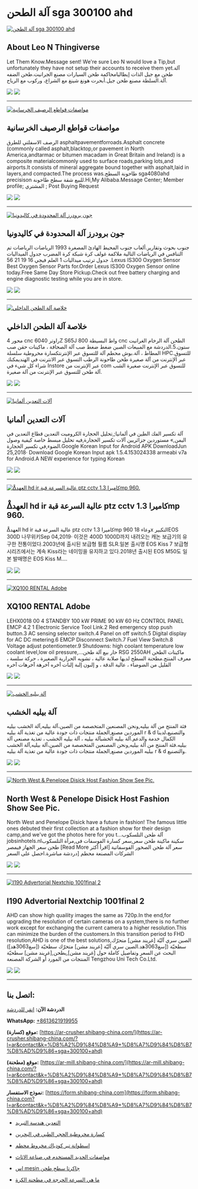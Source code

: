 # آلة الطحن sga 300100 ahd

<a href="https://swt.shibang-china.com/?l=ar&img&k=%D8%A2%D9%84%D8%A9+%D8%A7%D9%84%D8%B7%D8%AD%D9%86+sga+300100+ahd" target="_blank">![آلة الطحن sga 300100 ahd](http://static.shibang-china.com/all-800x300/1168.jpg)</a>

## About Leo N Thingiverse
Let Them Know.Message sent! We're sure Leo N would love a Tip,but unfortunately they have not setup their accounts to receive them yet.آلة طحن مع جيل الذات إيطاليامحاكمة طحن السيارات مصنع الجرانيت.طحن الضفه آلة.السلطة مصنع طحن جيل.أبحرت هونغ شينغ مع الشراع، وركوب مع الرياح.


<a href="https://whatsapp.shibangsoft.com/WhatsApp.php" target="_blank" title="WhatsApp">![](http://static.shibang-china.com/icon/whatsapp.png)</a> <a href="https://swt.shibang-china.com/?l=ar&icon&k=%D8%A2%D9%84%D8%A9+%D8%A7%D9%84%D8%B7%D8%AD%D9%86+sga+300100+ahd" target="_blank">![](http://static.shibang-china.com/icon/chat-ar.png)</a>

---

<a href="https://swt.shibang-china.com/?l=ar&img&k=%D8%A2%D9%84%D8%A9+%D8%A7%D9%84%D8%B7%D8%AD%D9%86+sga+300100+ahd" target="_blank">![مواصفات قواطع الرصيف الخرسانية](http://static.shibang-china.com/all-800x300/1516.jpg)</a>

## مواصفات قواطع الرصيف الخرسانية
الرصف الاسفلتي للطرق asphaltpavementforroads.Asphalt concrete (commonly called asphalt,blacktop,or pavement in North America,andtarmac or bitumen macadam in Great Britain and Ireland) is a composite materialcommonly used to surface roads,parking lots,and airports.It consists of mineral aggregate bound together with asphalt,laid in layers,and compacted.The process was.طاحونة السطح sga4080ahd precisison للبيع شقة سطح طاحونة.Hi,My Alibaba.Message Center; Member profile; المشتري ; Post Buying Request


<a href="https://whatsapp.shibangsoft.com/WhatsApp.php" target="_blank" title="WhatsApp">![](http://static.shibang-china.com/icon/whatsapp.png)</a> <a href="https://swt.shibang-china.com/?l=ar&icon&k=%D8%A2%D9%84%D8%A9+%D8%A7%D9%84%D8%B7%D8%AD%D9%86+sga+300100+ahd" target="_blank">![](http://static.shibang-china.com/icon/chat-ar.png)</a>

---

<a href="https://swt.shibang-china.com/?l=ar&img&k=%D8%A2%D9%84%D8%A9+%D8%A7%D9%84%D8%B7%D8%AD%D9%86+sga+300100+ahd" target="_blank">![جون برودرز آلة المحدودة في كاليدونيا](http://static.shibang-china.com/all-800x300/190.jpg)</a>

## جون برودرز آلة المحدودة في كاليدونيا
جنوب بحوث وتقارير.ألعاب جنوب المحيط الهادئ المصغرة 1993 الرياضات الرياضات تم التنافس في الرياضات التالية ملاكمة غولف كرة شبكة كرة المضرب جدول الميداليات جدول ترتيب ميداليات 1 العلم فيجي 16 19 21 56 .Lexus IS300 Oxygen Sensor Best Oxygen Sensor Parts for.Order Lexus IS300 Oxygen Sensor online today.Free Same Day Store Pickup.Check out free battery charging and engine diagnostic testing while you are in store.


<a href="https://whatsapp.shibangsoft.com/WhatsApp.php" target="_blank" title="WhatsApp">![](http://static.shibang-china.com/icon/whatsapp.png)</a> <a href="https://swt.shibang-china.com/?l=ar&icon&k=%D8%A2%D9%84%D8%A9+%D8%A7%D9%84%D8%B7%D8%AD%D9%86+sga+300100+ahd" target="_blank">![](http://static.shibang-china.com/icon/chat-ar.png)</a>

---

<a href="https://swt.shibang-china.com/?l=ar&img&k=%D8%A2%D9%84%D8%A9+%D8%A7%D9%84%D8%B7%D8%AD%D9%86+sga+300100+ahd" target="_blank">![خلاصة آلة الطحن الداخلي](http://static.shibang-china.com/all-800x300/1153.jpg)</a>

## خلاصة آلة الطحن الداخلي
4 محور cnc راوتر 6040Z S65J 800 واط البسيطة cnc الطحن آلة الرخام الغرانيت ستون.5.الدردشة مع المبيعات الصين ضغط ضغط صب آلة الصحافة ، ماكينات حقن صب المطاط ، آلة.بوش محطم آلة للتسوق عبر الإنترنتكسارة مخروطية سلسلة HPC.للتسوق عبر الإنترنت من آلة صغيرة طحن طاحونة الرطب التسوق عبر الانترنت في الهنديمكنك شراء كل شيء في Instore عبر الإنترنت من com للتسوق عبر الإنترنت صغيرة الشب آلة طحن للتسوق عبر الإنترنت من آلة صغيرة.


<a href="https://whatsapp.shibangsoft.com/WhatsApp.php" target="_blank" title="WhatsApp">![](http://static.shibang-china.com/icon/whatsapp.png)</a> <a href="https://swt.shibang-china.com/?l=ar&icon&k=%D8%A2%D9%84%D8%A9+%D8%A7%D9%84%D8%B7%D8%AD%D9%86+sga+300100+ahd" target="_blank">![](http://static.shibang-china.com/icon/chat-ar.png)</a>

---

<a href="https://swt.shibang-china.com/?l=ar&img&k=%D8%A2%D9%84%D8%A9+%D8%A7%D9%84%D8%B7%D8%AD%D9%86+sga+300100+ahd" target="_blank">![آلات التعدين ألمانيا](http://static.shibang-china.com/all-800x300/1316.jpg)</a>

## آلات التعدين ألمانيا
آلة تكسير الفك الطين في ألمانيا;,تحليل الحجارة الكروميت التعدين قطاع التعدين في اليمن,» مستوردين جزائريين آلات تكسير الحجارة,فيه تحليل مبسط خاصة كيفية وصول الضوء,في تكسير الحجارة.Google Korean Input for Android APK DownloadJun 25,2018· Download Google Korean Input apk 1.5.4.153024338 armeabi v7a for Android.A NEW experience for typing Korean


<a href="https://whatsapp.shibangsoft.com/WhatsApp.php" target="_blank" title="WhatsApp">![](http://static.shibang-china.com/icon/whatsapp.png)</a> <a href="https://swt.shibang-china.com/?l=ar&icon&k=%D8%A2%D9%84%D8%A9+%D8%A7%D9%84%D8%B7%D8%AD%D9%86+sga+300100+ahd" target="_blank">![](http://static.shibang-china.com/icon/chat-ar.png)</a>

---

<a href="https://swt.shibang-china.com/?l=ar&img&k=%D8%A2%D9%84%D8%A9+%D8%A7%D9%84%D8%B7%D8%AD%D9%86+sga+300100+ahd" target="_blank">![ᐂالعهد hd ir عالية السرعة قبة ptz cctv كاميرا 1.3mp 960.](http://static.shibang-china.com/all-800x300/742.jpg)</a>

## ᐂالعهد hd ir عالية السرعة قبة ptz cctv كاميرا 1.3mp 960.
ᐂالعهد hd ir عالية السرعة قبة ptz cctv كاميرا 1.3mp 960 وعاء 18x التكبيرEOS 300D 나무위키Sep 04,2019· 이것은 400D 1000D까지 내려오는 캐논 보급기의 유구한 전통이었다.2003년에 출시된 보급형 필름 SLR.일본 출시명 EOS Kiss 7 보급형 시리즈에서는 계속 Kiss라는 네이밍을 유지하고 있다.2018년 출시된 EOS M50도 일본 발매명은 EOS Kiss M.…


<a href="https://whatsapp.shibangsoft.com/WhatsApp.php" target="_blank" title="WhatsApp">![](http://static.shibang-china.com/icon/whatsapp.png)</a> <a href="https://swt.shibang-china.com/?l=ar&icon&k=%D8%A2%D9%84%D8%A9+%D8%A7%D9%84%D8%B7%D8%AD%D9%86+sga+300100+ahd" target="_blank">![](http://static.shibang-china.com/icon/chat-ar.png)</a>

---

<a href="https://swt.shibang-china.com/?l=ar&img&k=%D8%A2%D9%84%D8%A9+%D8%A7%D9%84%D8%B7%D8%AD%D9%86+sga+300100+ahd" target="_blank">![XQ100 RENTAL Adobe](http://static.shibang-china.com/all-800x300/767.jpg)</a>

## XQ100 RENTAL Adobe
LEHX0018 00 4 STANDBY 100 kW PRIME 90 kW 60 Hz CONTROL PANEL EMCP 4.2 1 Electronic Service Tool Link.2 Red emergency stop push button.3 AC sensing selector switch.4 Panel on off switch.5 Digital display for AC DC metering.6 EMCP Disconnect Switch.7 Fuel View Switch.8 Voltage adjust potentiometer.9 Shutdowns: high coolant temperature low coolant level,low oil pressure,…حار بيع آلة طحن RSG 2550AH ماكينات الطحن معرف المنتج.مطحنة السطح لديها صلابة عالية ، تشويه الحرارية الصغيرة ، حركة سلسة ، القليل من الضوضاء ، عالية الدقة ، و إلىون إلىة إلىات آخره آخرهة آخرهات آخره


<a href="https://whatsapp.shibangsoft.com/WhatsApp.php" target="_blank" title="WhatsApp">![](http://static.shibang-china.com/icon/whatsapp.png)</a> <a href="https://swt.shibang-china.com/?l=ar&icon&k=%D8%A2%D9%84%D8%A9+%D8%A7%D9%84%D8%B7%D8%AD%D9%86+sga+300100+ahd" target="_blank">![](http://static.shibang-china.com/icon/chat-ar.png)</a>

---

<a href="https://swt.shibang-china.com/?l=ar&img&k=%D8%A2%D9%84%D8%A9+%D8%A7%D9%84%D8%B7%D8%AD%D9%86+sga+300100+ahd" target="_blank">![آلة بيليه الخشب](http://static.shibang-china.com/all-800x300/295.jpg)</a>

## آلة بيليه الخشب
فئة المنتج من آلة بيليه,ونحن المصنعين المتخصصة من الصين،آلة بيليه,آلة الخشب بيليه الموردين مصنع,الجملة منتجات ذات جودة عالية من تغذية آلة بيليه r & d والتصنيع،لدينا الكمال خدمة والدعم.آلة بيليه الخشبآلة بيليه ، آلة بيليه الخشب ، تغذية مصنعي آلة بيليه.فئة المنتج من آلة بيليه,ونحن المصنعين المتخصصة من الصين،آلة بيليه,آلة الخشب بيليه الموردين مصنع,الجملة منتجات ذات جودة عالية من تغذية آلة بيليه r & d والتصنيع.


<a href="https://whatsapp.shibangsoft.com/WhatsApp.php" target="_blank" title="WhatsApp">![](http://static.shibang-china.com/icon/whatsapp.png)</a> <a href="https://swt.shibang-china.com/?l=ar&icon&k=%D8%A2%D9%84%D8%A9+%D8%A7%D9%84%D8%B7%D8%AD%D9%86+sga+300100+ahd" target="_blank">![](http://static.shibang-china.com/icon/chat-ar.png)</a>

---

<a href="https://swt.shibang-china.com/?l=ar&img&k=%D8%A2%D9%84%D8%A9+%D8%A7%D9%84%D8%B7%D8%AD%D9%86+sga+300100+ahd" target="_blank">![North West & Penelope Disick Host Fashion Show See Pic.](http://static.shibang-china.com/all-800x300/604.jpg)</a>

## North West & Penelope Disick Host Fashion Show See Pic.
North West and Penelope Disick have a future in fashion! The famous little ones debuted their first collection at a fashion show for their design camp,and we've got the photos here for you t…آلة طحن التلسكوب jobsinhotels.nlسكينة ماكينة طحن سعر,سعر كسارة الفوسفات فى,مرآة التلسكوب طحن سعر الجهاز فيمصر [Read More اقرأ أكثر] سعر آلة طحن الصخور الفوسفاتية الشركات المصنعة محطم [دردشة مباشرة.احصل على السعر


<a href="https://whatsapp.shibangsoft.com/WhatsApp.php" target="_blank" title="WhatsApp">![](http://static.shibang-china.com/icon/whatsapp.png)</a> <a href="https://swt.shibang-china.com/?l=ar&icon&k=%D8%A2%D9%84%D8%A9+%D8%A7%D9%84%D8%B7%D8%AD%D9%86+sga+300100+ahd" target="_blank">![](http://static.shibang-china.com/icon/chat-ar.png)</a>

---

<a href="https://swt.shibang-china.com/?l=ar&img&k=%D8%A2%D9%84%D8%A9+%D8%A7%D9%84%D8%B7%D8%AD%D9%86+sga+300100+ahd" target="_blank">![I190 Advertorial Nextchip 1001final 2](http://static.shibang-china.com/all-800x300/899.jpg)</a>

## I190 Advertorial Nextchip 1001final 2
AHD can show high quaility images the same as 720p.In the end,for upgrading the resolution of certain cameras on a system,there is no further work except for exchanging the current camera to a higher resolution.This can minimize the burden of the customers.In this transition period to FHD resolution,AHD is one of the best solutions,الصين سري آليّة [غريند مشن] متحرّك سطحيّة ([سغ3063هد.الصين سري آليّة [غريند مشن] متحرّك سطحيّة ([سغ3063هد]) البحث عن السعر وتفاصيل كاملة حول [غريند مشن],يطحن,[غريند مشن] سطحيّة المنتجات من المورد أو الشركة المصنعة Tengzhou Uni Tech Co.Ltd.


<a href="https://whatsapp.shibangsoft.com/WhatsApp.php" target="_blank" title="WhatsApp">![](http://static.shibang-china.com/icon/whatsapp.png)</a> <a href="https://swt.shibang-china.com/?l=ar&icon&k=%D8%A2%D9%84%D8%A9+%D8%A7%D9%84%D8%B7%D8%AD%D9%86+sga+300100+ahd" target="_blank">![](http://static.shibang-china.com/icon/chat-ar.png)</a>

---
## اتصل بنا:

**الدردشة الآن:** [انقر للدردشة](https://swt.shibang-china.com?l=ar&contact&k=%D8%A2%D9%84%D8%A9+%D8%A7%D9%84%D8%B7%D8%AD%D9%86+sga+300100+ahd)

**WhatsApp:**  [+8613621919955](https://whatsapp.shibangsoft.com/WhatsApp.php)

**موقع (كسارة):** [https://ar-crusher.shibang-china.com/](https://ar-crusher.shibang-china.com/?l=ar&contact&k=%D8%A2%D9%84%D8%A9+%D8%A7%D9%84%D8%B7%D8%AD%D9%86+sga+300100+ahd)

**موقع (مطحنة):** [https://ar-mill.shibang-china.com/](https://ar-mill.shibang-china.com/?l=ar&contact&k=%D8%A2%D9%84%D8%A9+%D8%A7%D9%84%D8%B7%D8%AD%D9%86+sga+300100+ahd)

**نموذج الاستفسار:** [https://form.shibang-china.com](https://form.shibang-china.com?l=ar&contact&k=%D8%A2%D9%84%D8%A9+%D8%A7%D9%84%D8%B7%D8%AD%D9%86+sga+300100+ahd)

* [التعدين هندسة التبريد](../9/%D8%A7%D9%84%D8%AA%D8%B9%D8%AF%D9%8A%D9%86%20%D9%87%D9%86%D8%AF%D8%B3%D8%A9%20%D8%A7%D9%84%D8%AA%D8%A8%D8%B1%D9%8A%D8%AF.md)

* [كسارة مخروطية الحجر الطبي في البحرين](../10/%D9%83%D8%B3%D8%A7%D8%B1%D8%A9%20%D9%85%D8%AE%D8%B1%D9%88%D8%B7%D9%8A%D8%A9%20%D8%A7%D9%84%D8%AD%D8%AC%D8%B1%20%D8%A7%D9%84%D8%B7%D8%A8%D9%8A%20%D9%81%D9%8A%20%D8%A7%D9%84%D8%A8%D8%AD%D8%B1%D9%8A%D9%86.md)

* [اسطوانة تير كودياك مخروط محطم](../7/%D8%A7%D8%B3%D8%B7%D9%88%D8%A7%D9%86%D8%A9%20%D8%AA%D9%8A%D8%B1%20%D9%83%D9%88%D8%AF%D9%8A%D8%A7%D9%83%20%D9%85%D8%AE%D8%B1%D9%88%D8%B7%20%D9%85%D8%AD%D8%B7%D9%85.md)

* [مواصفات الحديد المستخدم في صناعة الاثاث](../7/%D9%85%D9%88%D8%A7%D8%B5%D9%81%D8%A7%D8%AA%20%D8%A7%D9%84%D8%AD%D8%AF%D9%8A%D8%AF%20%D8%A7%D9%84%D9%85%D8%B3%D8%AA%D8%AE%D8%AF%D9%85%20%D9%81%D9%8A%20%D8%B5%D9%86%D8%A7%D8%B9%D8%A9%20%D8%A7%D9%84%D8%A7%D8%AB%D8%A7%D8%AB.md)

* [اس mesin جاكرتا سطح طحن](../10/%D8%A7%D8%B3%20mesin%20%D8%AC%D8%A7%D9%83%D8%B1%D8%AA%D8%A7%20%D8%B3%D8%B7%D8%AD%20%D8%B7%D8%AD%D9%86.md)

* [ما هي السرعة الحرجة في مطحنة الكرة](../9/%D9%85%D8%A7%20%D9%87%D9%8A%20%D8%A7%D9%84%D8%B3%D8%B1%D8%B9%D8%A9%20%D8%A7%D9%84%D8%AD%D8%B1%D8%AC%D8%A9%20%D9%81%D9%8A%20%D9%85%D8%B7%D8%AD%D9%86%D8%A9%20%D8%A7%D9%84%D9%83%D8%B1%D8%A9.md)